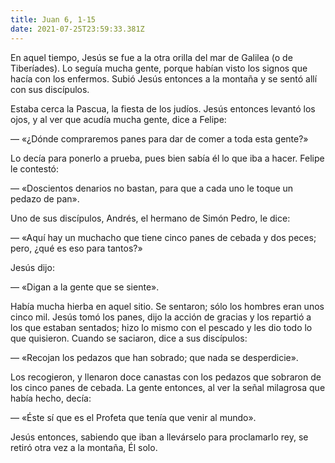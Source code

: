 ```yaml
---
title: Juan 6, 1-15
date: 2021-07-25T23:59:33.381Z
---
```

En aquel tiempo, Jesús se fue a la otra orilla del mar de Galilea (o de Tiberíades). Lo seguía mucha gente, porque habían visto los signos que hacía con los enfermos. Subió Jesús entonces a la montaña y se sentó allí con sus discípulos.

Estaba cerca la Pascua, la fiesta de los judíos. Jesús entonces levantó los ojos, y al ver que acudía mucha gente, dice a Felipe:

— «¿Dónde compraremos panes para dar de comer a toda esta gente?»

Lo decía para ponerlo a prueba, pues bien sabía él lo que iba a hacer. Felipe le contestó:

— «Doscientos denarios no bastan, para que a cada uno le toque un pedazo de pan».

Uno de sus discípulos, Andrés, el hermano de Simón Pedro, le dice:

— «Aquí hay un muchacho que tiene cinco panes de cebada y dos peces; pero, ¿qué es eso para tantos?»

Jesús dijo:

— «Digan a la gente que se siente».

Había mucha hierba en aquel sitio. Se sentaron; sólo los hombres eran unos cinco mil. Jesús tomó los panes, dijo la acción de gracias y los repartió a los que estaban sentados; hizo lo mismo con el pescado y les dio todo lo que quisieron. Cuando se saciaron, dice a sus discípulos:

— «Recojan los pedazos que han sobrado; que nada se desperdicie».

Los recogieron, y llenaron doce canastas con los pedazos que sobraron de los cinco panes de cebada. La gente entonces, al ver la señal milagrosa que había hecho, decía:

— «Éste sí que es el Profeta que tenía que venir al mundo». 

Jesús entonces, sabiendo que iban a llevárselo para proclamarlo rey, se retiró otra vez a la montaña, Él solo.